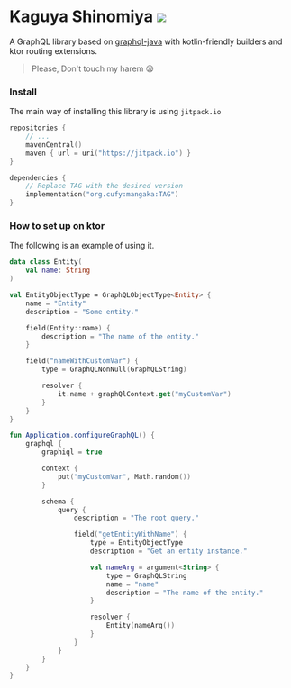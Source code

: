 # Kaguya Shinomiya [![](https://jitpack.io/v/org.cufy/kaguya.svg)](https://jitpack.io/#org.cufy/kaguya)

A GraphQL library based on
[graphql-java](http://github.com/graphql-java/graphql-java)
with kotlin-friendly builders and ktor routing extensions.

> Please, Don't touch my harem 😪

### Install

The main way of installing this library is
using `jitpack.io`

```kts
repositories {
    // ...
    mavenCentral()
    maven { url = uri("https://jitpack.io") }
}

dependencies {
    // Replace TAG with the desired version
    implementation("org.cufy:mangaka:TAG")
}
```

### How to set up on ktor

The following is an example of using it.

```kotlin
data class Entity(
    val name: String
)

val EntityObjectType = GraphQLObjectType<Entity> {
    name = "Entity"
    description = "Some entity."

    field(Entity::name) {
        description = "The name of the entity."
    }

    field("nameWithCustomVar") {
        type = GraphQLNonNull(GraphQLString)

        resolver {
            it.name + graphQlContext.get("myCustomVar")
        }
    }
}

fun Application.configureGraphQL() {
    graphql {
        graphiql = true

        context {
            put("myCustomVar", Math.random())
        }

        schema {
            query {
                description = "The root query."

                field("getEntityWithName") {
                    type = EntityObjectType
                    description = "Get an entity instance."

                    val nameArg = argument<String> {
                        type = GraphQLString
                        name = "name"
                        description = "The name of the entity."
                    }

                    resolver {
                        Entity(nameArg())
                    }
                }
            }
        }
    }
}
```
